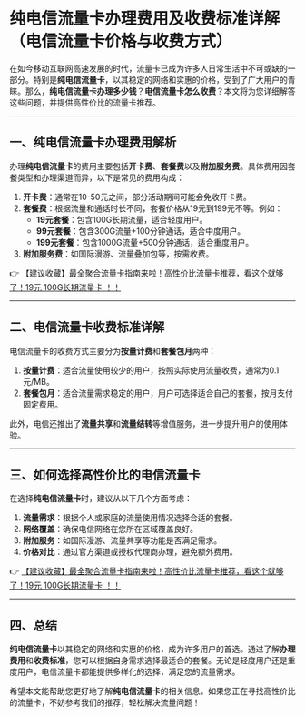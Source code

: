 # 纯电信流量卡办理费用及收费标准详解（电信流量卡价格与收费方式）

在如今移动互联网高速发展的时代，流量卡已成为许多人日常生活中不可或缺的一部分。特别是**纯电信流量卡**，以其稳定的网络和实惠的价格，受到了广大用户的青睐。那么，**纯电信流量卡办理多少钱**？**电信流量卡怎么收费**？本文将为您详细解答这些问题，并提供高性价比的流量卡推荐。

---

## 一、纯电信流量卡办理费用解析

办理**纯电信流量卡**的费用主要包括**开卡费**、**套餐费**以及**附加服务费**。具体费用因套餐类型和办理渠道而异，以下是常见的费用构成：

1. **开卡费**：通常在10-50元之间，部分活动期间可能会免收开卡费。
2. **套餐费**：根据流量和通话时长不同，套餐价格从19元到199元不等。例如：
   - **19元套餐**：包含100G长期流量，适合轻度用户。
   - **99元套餐**：包含300G流量+100分钟通话，适合中度用户。
   - **199元套餐**：包含1000G流量+500分钟通话，适合重度用户。
3. **附加服务费**：如国际漫游、流量叠加包等，按需收费。

👉 [【建议收藏】最全聚合流量卡指南来啦！高性价比流量卡推荐，看这个就够了！19元 100G长期流量卡 ！！](https://www.91haoka.cn/webapp/weixiaodian/index.html?shop_id=563381)

---

## 二、电信流量卡收费标准详解

电信流量卡的收费方式主要分为**按量计费**和**套餐包月**两种：

1. **按量计费**：适合流量使用较少的用户，按照实际使用流量收费，通常为0.1元/MB。
2. **套餐包月**：适合流量需求稳定的用户，用户可选择适合自己的套餐，按月支付固定费用。

此外，电信还推出了**流量共享**和**流量结转**等增值服务，进一步提升用户的使用体验。

---

## 三、如何选择高性价比的电信流量卡

在选择**纯电信流量卡**时，建议从以下几个方面考虑：

1. **流量需求**：根据个人或家庭的流量使用情况选择合适的套餐。
2. **网络覆盖**：确保电信网络在您所在区域覆盖良好。
3. **附加服务**：如国际漫游、流量共享等功能是否满足需求。
4. **价格对比**：通过官方渠道或授权代理商办理，避免额外费用。

👉 [【建议收藏】最全聚合流量卡指南来啦！高性价比流量卡推荐，看这个就够了！19元 100G长期流量卡 ！！](https://www.91haoka.cn/webapp/weixiaodian/index.html?shop_id=563381)

---

## 四、总结

**纯电信流量卡**以其稳定的网络和实惠的价格，成为许多用户的首选。通过了解**办理费用**和**收费标准**，您可以根据自身需求选择最适合的套餐。无论是轻度用户还是重度用户，电信流量卡都能提供多样化的选择，满足您的流量需求。

希望本文能帮助您更好地了解**纯电信流量卡**的相关信息。如果您正在寻找高性价比的流量卡，不妨参考我们的推荐，轻松解决流量问题！